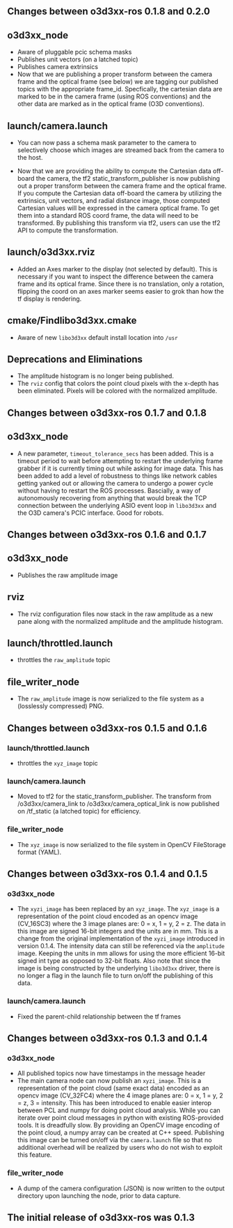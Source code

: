 ## Changes between o3d3xx-ros 0.1.8 and 0.2.0

## o3d3xx_node

* Aware of pluggable pcic schema masks
* Publishes unit vectors (on a latched topic)
* Publishes camera extrinsics
* Now that we are publishing a proper transform between the camera frame and
  the optical frame (see below) we are tagging our published topics with the
  appropriate frame_id. Specfically, the cartesian data are marked to be in the
  camera frame (using ROS conventions) and the other data are marked as in the
  optical frame (O3D conventions).

## launch/camera.launch

* You can now pass a schema mask parameter to the camera to selectively choose
  which images are streamed back from the camera to the host.

* Now that we are providing the ability to compute the Cartesian data off-board
  the camera, the tf2 static\_transform\_publisher is now publishing out a
  proper transform between the camera frame and the optical frame. If you
  compute the Cartesian data off-board the camera by utilizing the extrinsics,
  unit vectors, and radial distance image, those computed Cartesian values will
  be expressed in the camera optical frame. To get them into a standard ROS
  coord frame, the data will need to be transformed. By publishing this
  transform via tf2, users can use the tf2 API to compute the transformation.

## launch/o3d3xx.rviz

* Added an Axes marker to the display (not selected by default). This is
  necessary if you want to inspect the difference between the camera frame and
  its optical frame. Since there is no translation, only a rotation, flipping
  the coord on an axes marker seems easier to grok than how the tf display is
  rendering.

## cmake/Findlibo3d3xx.cmake

* Aware of new `libo3d3xx` default install location into `/usr`

## Deprecations and Eliminations

* The amplitude histogram is no longer being published.
* The `rviz` config that colors the point cloud pixels with the x-depth has
  been eliminated. Pixels will be colored with the normalized amplitude.

## Changes between o3d3xx-ros 0.1.7 and 0.1.8

## o3d3xx_node

* A new parameter, `timeout_tolerance_secs` has been added. This is a timeout
  period to wait before attempting to restart the underlying frame grabber if
  it is currently timing out while asking for image data. This has been added
  to add a level of robustness to things like network cables getting yanked out
  or allowing the camera to undergo a power cycle without having to restart the
  ROS processes. Bascially, a way of autonomously recovering from anything that
  would break the TCP connection between the underlying ASIO event loop in
  `libo3d3xx` and the O3D camera's PCIC interface. Good for robots.

## Changes between o3d3xx-ros 0.1.6 and 0.1.7

## o3d3xx_node

* Publishes the raw amplitude image

## rviz

* The rviz configuration files now stack in the raw amplitude as a new pane
  along with the normalized amplitude and the amplitude histogram.

## launch/throttled.launch

* throttles the `raw_amplitude` topic

## file_writer_node

* The `raw_amplitude` image is now serialized to the file system as a
  (losslessly compressed) PNG.

## Changes between o3d3xx-ros 0.1.5 and 0.1.6

### launch/throttled.launch

* throttles the `xyz_image` topic

### launch/camera.launch

* Moved to tf2 for the static\_transform\_publisher. The transform from
  /o3d3xx/camera\_link to /o3d3xx/camera\_optical\_link is now published on
  /tf\_static (a latched topic) for efficiency.

### file_writer_node

* The `xyz_image` is now serialized to the file system in OpenCV FileStorage
  format (YAML).

## Changes between o3d3xx-ros 0.1.4 and 0.1.5

### o3d3xx_node

* The `xyzi_image` has been replaced by an `xyz_image`. The `xyz_image` is a
  representation of the point cloud encoded as an opencv image (CV_16SC3) where
  the 3 image planes are: 0 = x, 1 = y, 2 = z. The data in this image are
  signed 16-bit integers and the units are in mm. This is a change from the
  original implementation of the `xyzi_image` introduced in version 0.1.4. The
  intensity data can still be referenced via the `amplitude` image. Keeping the
  units in mm allows for using the more efficient 16-bit signed int type as
  opposed to 32-bit floats. Also note that since the image is being constructed
  by the underlying `libo3d3xx` driver, there is no longer a flag in the launch
  file to turn on/off the publishing of this data.

### launch/camera.launch

* Fixed the parent-child relationship between the tf frames

## Changes between o3d3xx-ros 0.1.3 and 0.1.4

### o3d3xx_node

* All published topics now have timestamps in the message header
* The main camera node can now publish an `xyzi_image`. This is a
  representation of the point cloud (same exact data) encoded as an opencv
  image (CV_32FC4) where the 4 image planes are: 0 = x, 1 = y, 2 = z, 3 =
  intensity. This has been introduced to enable easier interop between PCL and
  numpy for doing point cloud analysis. While you can iterate over point
  cloud messages in python with existing ROS-provided tools. It is dreadfully
  slow. By providing an OpenCV image encoding of the point cloud, a numpy
  array can be created at C++ speed. Publishing this image can be turned on/off
  via the `camera.launch` file so that no additional overhead will be realized
  by users who do not wish to exploit this feature.

### file_writer_node

* A dump of the camera configuration (JSON) is now written to the output
  directory upon launching the node, prior to data capture.

## The initial release of o3d3xx-ros was 0.1.3
